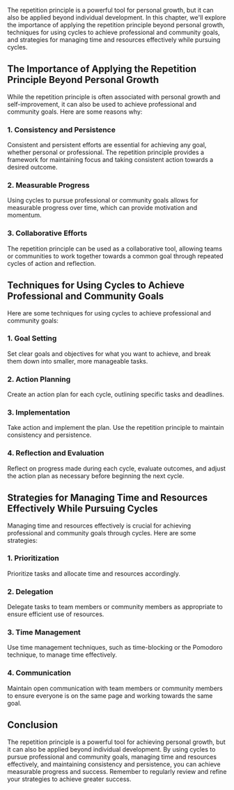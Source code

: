 
The repetition principle is a powerful tool for personal growth, but it can also be applied beyond individual development. In this chapter, we'll explore the importance of applying the repetition principle beyond personal growth, techniques for using cycles to achieve professional and community goals, and strategies for managing time and resources effectively while pursuing cycles.

The Importance of Applying the Repetition Principle Beyond Personal Growth
--------------------------------------------------------------------------

While the repetition principle is often associated with personal growth and self-improvement, it can also be used to achieve professional and community goals. Here are some reasons why:

### 1. Consistency and Persistence

Consistent and persistent efforts are essential for achieving any goal, whether personal or professional. The repetition principle provides a framework for maintaining focus and taking consistent action towards a desired outcome.

### 2. Measurable Progress

Using cycles to pursue professional or community goals allows for measurable progress over time, which can provide motivation and momentum.

### 3. Collaborative Efforts

The repetition principle can be used as a collaborative tool, allowing teams or communities to work together towards a common goal through repeated cycles of action and reflection.

Techniques for Using Cycles to Achieve Professional and Community Goals
-----------------------------------------------------------------------

Here are some techniques for using cycles to achieve professional and community goals:

### 1. Goal Setting

Set clear goals and objectives for what you want to achieve, and break them down into smaller, more manageable tasks.

### 2. Action Planning

Create an action plan for each cycle, outlining specific tasks and deadlines.

### 3. Implementation

Take action and implement the plan. Use the repetition principle to maintain consistency and persistence.

### 4. Reflection and Evaluation

Reflect on progress made during each cycle, evaluate outcomes, and adjust the action plan as necessary before beginning the next cycle.

Strategies for Managing Time and Resources Effectively While Pursuing Cycles
----------------------------------------------------------------------------

Managing time and resources effectively is crucial for achieving professional and community goals through cycles. Here are some strategies:

### 1. Prioritization

Prioritize tasks and allocate time and resources accordingly.

### 2. Delegation

Delegate tasks to team members or community members as appropriate to ensure efficient use of resources.

### 3. Time Management

Use time management techniques, such as time-blocking or the Pomodoro technique, to manage time effectively.

### 4. Communication

Maintain open communication with team members or community members to ensure everyone is on the same page and working towards the same goal.

Conclusion
----------

The repetition principle is a powerful tool for achieving personal growth, but it can also be applied beyond individual development. By using cycles to pursue professional and community goals, managing time and resources effectively, and maintaining consistency and persistence, you can achieve measurable progress and success. Remember to regularly review and refine your strategies to achieve greater success.

